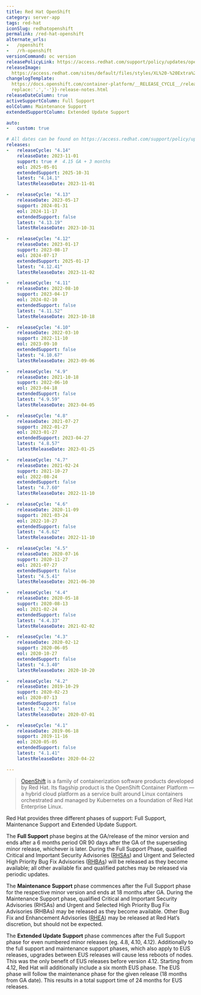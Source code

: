 ```yaml
---
title: Red Hat OpenShift
category: server-app
tags: red-hat
iconSlug: redhatopenshift
permalink: /red-hat-openshift
alternate_urls:
-   /openshift
-   /rh-openshift
versionCommand: oc version
releasePolicyLink: https://access.redhat.com/support/policy/updates/openshift
releaseImage: 
  https://access.redhat.com/sites/default/files/styles/XL%20-%20Extra%20Large/public/images/ocp_lifecycle_eus_v5.png
changelogTemplate: 
  https://docs.openshift.com/container-platform/__RELEASE_CYCLE__/release_notes/ocp-{{"__RELEASE_CYCLE__"|
  replace:'.','-'}}-release-notes.html
releaseDateColumn: true
activeSupportColumn: Full Support
eolColumn: Maintenance Support
extendedSupportColumn: Extended Update Support

auto:
-   custom: true

# All dates can be found on https://access.redhat.com/support/policy/updates/openshift#dates
releases:
-   releaseCycle: "4.14"
    releaseDate: 2023-11-01
    support: true #  4.15 GA + 3 months
    eol: 2025-05-01
    extendedSupport: 2025-10-31
    latest: "4.14.1"
    latestReleaseDate: 2023-11-01

-   releaseCycle: "4.13"
    releaseDate: 2023-05-17
    support: 2024-01-31
    eol: 2024-11-17
    extendedSupport: false
    latest: "4.13.19"
    latestReleaseDate: 2023-10-31

-   releaseCycle: "4.12"
    releaseDate: 2023-01-17
    support: 2023-08-17
    eol: 2024-07-17
    extendedSupport: 2025-01-17
    latest: "4.12.41"
    latestReleaseDate: 2023-11-02

-   releaseCycle: "4.11"
    releaseDate: 2022-08-10
    support: 2023-04-17
    eol: 2024-02-10
    extendedSupport: false
    latest: "4.11.52"
    latestReleaseDate: 2023-10-18

-   releaseCycle: "4.10"
    releaseDate: 2022-03-10
    support: 2022-11-10
    eol: 2023-09-10
    extendedSupport: false
    latest: "4.10.67"
    latestReleaseDate: 2023-09-06

-   releaseCycle: "4.9"
    releaseDate: 2021-10-18
    support: 2022-06-10
    eol: 2023-04-18
    extendedSupport: false
    latest: "4.9.59"
    latestReleaseDate: 2023-04-05

-   releaseCycle: "4.8"
    releaseDate: 2021-07-27
    support: 2022-01-27
    eol: 2023-01-27
    extendedSupport: 2023-04-27
    latest: "4.8.57"
    latestReleaseDate: 2023-01-25

-   releaseCycle: "4.7"
    releaseDate: 2021-02-24
    support: 2021-10-27
    eol: 2022-08-24
    extendedSupport: false
    latest: "4.7.60"
    latestReleaseDate: 2022-11-10

-   releaseCycle: "4.6"
    releaseDate: 2020-11-09
    support: 2021-03-24
    eol: 2022-10-27
    extendedSupport: false
    latest: "4.6.62"
    latestReleaseDate: 2022-11-10

-   releaseCycle: "4.5"
    releaseDate: 2020-07-16
    support: 2020-11-27
    eol: 2021-07-27
    extendedSupport: false
    latest: "4.5.41"
    latestReleaseDate: 2021-06-30

-   releaseCycle: "4.4"
    releaseDate: 2020-05-18
    support: 2020-08-13
    eol: 2021-02-24
    extendedSupport: false
    latest: "4.4.33"
    latestReleaseDate: 2021-02-02

-   releaseCycle: "4.3"
    releaseDate: 2020-02-12
    support: 2020-06-05
    eol: 2020-10-27
    extendedSupport: false
    latest: "4.3.40"
    latestReleaseDate: 2020-10-20

-   releaseCycle: "4.2"
    releaseDate: 2019-10-29
    support: 2020-02-23
    eol: 2020-07-13
    extendedSupport: false
    latest: "4.2.36"
    latestReleaseDate: 2020-07-01

-   releaseCycle: "4.1"
    releaseDate: 2019-06-18
    support: 2019-11-16
    eol: 2020-05-05
    extendedSupport: false
    latest: "4.1.41"
    latestReleaseDate: 2020-04-22

---
```


>[OpenShift](https://www.redhat.com/en/technologies/cloud-computing/openshift) is a family of
> containerization software products developed by Red Hat. Its flagship product is the OpenShift
> Container Platform — a hybrid cloud platform as a service built around Linux containers
> orchestrated and managed by Kubernetes on a foundation of Red Hat Enterprise Linux.

Red Hat provides three different phases of support: Full Support, Maintenance Support and Extended
Update Support.

The **Full Support** phase begins at the GA/release of the minor version and ends after a 6 months
period OR 90 days after the GA of the superseding minor release, whichever is later. During the Full
Support Phase, qualified Critical and Important Security Advisories ([RHSAs][DEFINITION]) and Urgent
and Selected High Priority Bug Fix Advisories ([RHBAs][DEFINITION]) will be released as they become
available; all other available fix and qualified patches may be released via periodic updates.

The **Maintenance Support** phase commences after the Full Support phase for the respective minor
version and ends at 18 months after GA. During the Maintenance Support phase, qualified Critical and
Important Security Advisories (RHSAs) and Urgent and Selected High Priority Bug Fix Advisories
(RHBAs) may be released as they become available. Other Bug Fix and Enhancement Advisories
([RHEA][DEFINITION]) may be released at Red Hat’s discretion, but should not be expected.

The **Extended Update Support** phase commences after the Full Support phase for even numbered minor
releases (eg. 4.8, 4.10, 4.12). Additionally to the full support and maintenance support phases,
which also apply to EUS releases, upgrades between EUS releases will cause less reboots of nodes.
This was the only benefit of EUS releases before version 4.12. Starting from 4.12, Red Hat will
additionally include a six month EUS phase. The EUS phase will follow the maintenance phase for
the given release (18 months from GA date). This results in a total support time of 24 months for
EUS releases.

[DEFINITION]: https://access.redhat.com/articles/2130961
